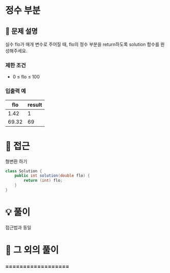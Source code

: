 # 정수 부분

## 📌 문제 설명

실수 flo가 매개 변수로 주어질 때, flo의 정수 부분을 return하도록 solution 함수를 완성해주세요.

### 제한 조건

- 0 ≤ flo ≤ 100

### 입출력 예

| flo   | result |
| ----- | ------ |
| 1.42  | 1      |
| 69.32 | 69     |

# 🧐 접근

형변환 하기

```java
class Solution {
    public int solution(double flo) {
        return (int) flo;
    }
}
```

# 💡 풀이

접근법과 동일

# 📘 그 외의 풀이

### ==================